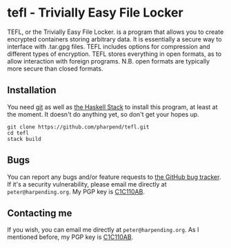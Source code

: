 # tefl - Trivially Easy File Locker

TEFL, or the Trivially Easy File Locker. is a program that allows you to
create encrypted containers storing arbitrary data. It is essentially a secure
way to interface with .tar.gpg files. TEFL includes options for compression
and different types of encryption. TEFL stores everything in open formats, as
to allow interaction with foreign programs. N.B. open formats are typically
more secure than closed formats.

## Installation

You need [git][git-install] as well as [the Haskell Stack][haskellstack]
to install this program, at least at the moment. It doesn't do anything
yet, so don't get your hopes up.

    git clone https://github.com/pharpend/tefl.git
    cd tefl
    stack build
    
## Bugs

You can report any bugs and/or feature requests to
[the GitHub bug tracker][tefl-issues]. If it's a security vulnerability,
please email me directly at `peter@harpending.org`. My PGP key is
[C1C110AB][pgpkey].

## Contacting me

If you wish, you can email me directly at `peter@harpending.org`. As I
mentioned before, my PGP key is [C1C110AB][pgpkey].

[git-install]: https://git-scm.com/book/en/v2/Getting-Started-Installing-Git
[haskellstack]: http://docs.haskellstack.org/en/stable/README.html
[tefl-issues]: https://github.com/pharpend/tefl/issues
[pgpkey]: https://pgp.mit.edu/pks/lookup?op=get&search=0xC976C356C1C110AB

